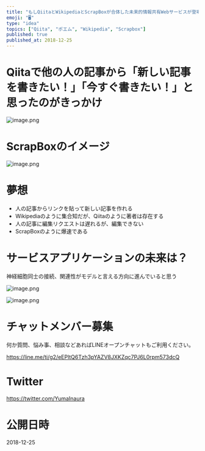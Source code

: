 ```yaml
---
title: "もしQiitaとWikipediaとScrapBoxが合体した未来的情報共有Webサービスが登場したら？の妄想ポエム"
emoji: "🖥"
type: "idea"
topics: ["Qiita", "ポエム", "Wikipedia", "Scrapbox"]
published: true
published_at: 2018-12-25
---
```


# Qiitaで他の人の記事から「新しい記事を書きたい！」「今すぐ書きたい！」と思ったのがきっかけ

![image.png](https://qiita-image-store.s3.amazonaws.com/0/89618/9441fad5-fb2b-6eda-f8c3-da145cc50a8b.png)

# ScrapBoxのイメージ

![image.png](https://qiita-image-store.s3.amazonaws.com/0/89618/d8dc776d-329c-9bf0-29c0-02baa9064489.png)

# 夢想

- 人の記事からリンクを貼って新しい記事を作れる
- Wikipediaのように集合知だが、Qiitaのように著者は存在する
- 人の記事に編集リクエストは遅れるが、編集できない
- ScrapBoxのように爆速である

# サービスアプリケーションの未来は？

神経細胞同士の接続、関連性がモデルと言える方向に進んでいると思う

![image.png](https://qiita-image-store.s3.amazonaws.com/0/89618/20768873-d5ef-d500-240a-0404843fed1a.png)

![image.png](https://qiita-image-store.s3.amazonaws.com/0/89618/4da55e7e-e973-2eea-5153-059d29c1512b.png)









<!-- Update From Qiita API -->

# チャットメンバー募集


何か質問、悩み事、相談などあればLINEオープンチャットもご利用ください。

https://line.me/ti/g2/eEPltQ6Tzh3pYAZV8JXKZqc7PJ6L0rpm573dcQ





# Twitter


https://twitter.com/YumaInaura


<!-- Update From Qiita API -->



# 公開日時

2018-12-25
